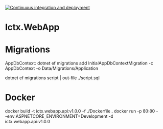 [![Continuous integration and deployment](https://github.com/NicolaBroll/Ictx.WebApp/actions/workflows/ci-dc.yaml/badge.svg)](https://github.com/NicolaBroll/Ictx.WebApp/actions/workflows/ci-dc.yaml)

# Ictx.WebApp

# Migrations
AppDbContext:
dotnet ef migrations add InitialAppDbContextMigration -c AppDbContext -o Data/Migrations/Application

dotnet ef migrations script | out-file ./script.sql


# Docker
docker build -t ictx.webapp.api:v1.0.0 -f ./Dockerfile .
docker run -p 80:80 --env ASPNETCORE_ENVIRONMENT=Development -d ictx.webapp.api:v1.0.0